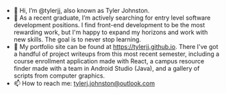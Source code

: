 - 👋 Hi, I’m @tylerjj, also known as Tyler Johnston.
- 👀 As a recent graduate, I’m actively searching for entry level software development positions. I find front-end development to be the most rewarding work, but I'm happy to expand my horizons and work with new skills. The goal is to never stop learning.
- 🌱 My portfolio site can be found at https://tylerjj.github.io. There I've got a handful of project writeups from this most recent semester, including a course enrollment application made with React, a campus resource finder made with a team in Android Studio (Java), and a gallery of scripts from computer graphics. 
- 📫 How to reach me: tylerj.johnston@outlook.com

<!---
tylerjj/tylerjj is a ✨ special ✨ repository because its `README.md` (this file) appears on your GitHub profile.
You can click the Preview link to take a look at your changes.
--->
